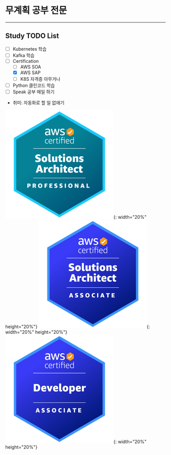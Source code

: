 # 무계획 공부 전문

---
## Study TODO List

- [ ] Kubernetes 학습
- [ ] Kafka 학습
- [ ] Certification
    - [ ] AWS SOA
    - [x] AWS SAP
    - [ ] K8S 자격증 아무거나
- [ ] Python 클린코드 학습
- [ ] Speak 공부 매일 하기

- 취미: 자동화로 할 일 없애기

![aws_sap](aws_sap.png){: width="20%" height="20%"}
![aws_saa](aws_saa.png){: width="20%" height="20%"}
![aws_dva](aws_dva.png){: width="20%" height="20%"}